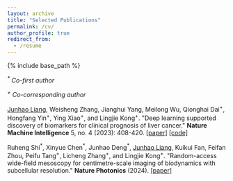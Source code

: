 ```yaml
---
layout: archive
title: "Selected Publications"
permalink: /cv/
author_profile: true
redirect_from:
  - /resume
---
```


{% include base_path %}


_<sup>\*</sup> Co-first author_

_<sup>+</sup> Co-corresponding author_

<ins>Junhao Liang</ins>, Weisheng Zhang, Jianghui Yang, Meilong Wu, Qionghai Dai<sup>+</sup>, Hongfang Yin<sup>+</sup>, Ying Xiao<sup>+</sup>, and Lingjie Kong<sup>+</sup>. "Deep learning supported discovery of biomarkers for clinical prognosis of liver cancer." **Nature Machine Intelligence** 5, no. 4 (2023): 408-420.  [[paper]](https://doi.org/10.1038/s42256-023-00635-3) [[code]](https://github.com/Biooptics2021/PathFinder)


Ruheng Shi<sup>\*</sup>, Xinyue Chen<sup>\*</sup>, Junhao Deng<sup>\*</sup>, <ins>Junhao Liang</ins>, Kuikui Fan, Feifan Zhou, Peifu Tang<sup>+</sup>, Licheng Zhang<sup>+</sup>, and Lingjie Kong<sup>+</sup>. "Random-access wide-field mesoscopy for centimetre-scale imaging of biodynamics with subcellular resolution." **Nature Photonics** (2024).  [[paper]](https://www.nature.com/articles/s41566-024-01422-1)
